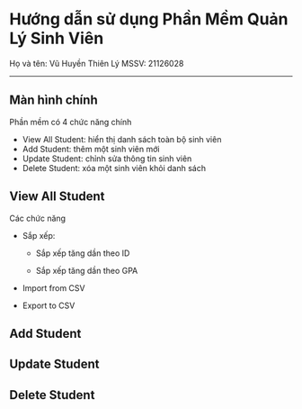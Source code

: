 # Hướng dẫn sử dụng Phần Mềm Quản Lý Sinh Viên
Họ và tên: Vũ Huyền Thiên Lý
MSSV: 21126028

---

## Màn hình chính
Phần mềm có 4 chức năng chính
* View All Student: hiển thị danh sách toàn bộ sinh viên
* Add Student: thêm một sinh viên mới
* Update Student: chỉnh sửa thông tin sinh viên
* Delete Student: xóa một sinh viên khỏi danh sách

## View All Student
Các chức năng
* Sắp xếp:
    * Sắp xếp tăng dần theo ID

    * Sắp xếp tăng dần theo GPA

* Import from CSV

* Export to CSV

## Add Student

## Update Student

## Delete Student